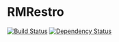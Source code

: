 RMRestro
===============

[![Build Status](https://travis-ci.org/shigemk2/RMRestro.png)](https://travis-ci.org/shigemk2/RMRestro)
[![Dependency Status](https://gemnasium.com/shigemk2/RMRestro.png)](https://gemnasium.com/shigemk2/RMRestro)

